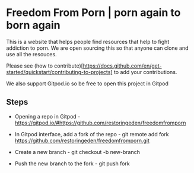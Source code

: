 # Freedom From Porn | porn again to born again

This is a website that helps people find resources that help to fight addiction to porn. We are open sourcing this so that anyone can clone and use all the resouces.

Please see (how to contribute)[https://docs.github.com/en/get-started/quickstart/contributing-to-projects] to add your contributions.

We also support Gitpod.io so be free to open this project in Gitpod

## Steps

- Opening a repo in Gitpod - https://gitpod.io/#https://github.com/restoringeden/freedomfromporn

- In Gitpod interface, add a fork of the repo - git remote add fork https://github.com/restoringeden/freedomfromporn.git

- Create a new branch - git checkout -b new-branch

- Push the new branch to the fork - git push fork


